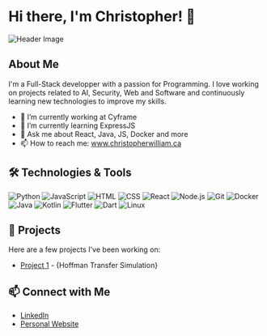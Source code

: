 # Hi there, I'm Christopher! 👋

![Header Image](https://avatars.githubusercontent.com/u/61324450?s=400&u=f3ce0754257e95bea5ab33a80d29f43b3cb9803f&v=4)

## About Me

I'm a Full-Stack developper with a passion for Programming. I love working on projects related to AI, Security, Web and Software and continuously learning new technologies to improve my skills.

- 🔭 I’m currently working at Cyframe
- 🌱 I’m currently learning ExpressJS
- 💬 Ask me about React, Java, JS, Docker and more
- 📫 How to reach me: www.christopherwilliam.ca

## 🛠️ Technologies & Tools

![Python](https://img.shields.io/badge/-Python-333333?style=flat&logo=python)
![JavaScript](https://img.shields.io/badge/-JavaScript-333333?style=flat&logo=javascript)
![HTML](https://img.shields.io/badge/-HTML-333333?style=flat&logo=html5)
![CSS](https://img.shields.io/badge/-CSS-333333?style=flat&logo=css3)
![React](https://img.shields.io/badge/-React-333333?style=flat&logo=react)
![Node.js](https://img.shields.io/badge/-Node.js-333333?style=flat&logo=node.js)
![Git](https://img.shields.io/badge/-Git-333333?style=flat&logo=git)
![Docker](https://img.shields.io/badge/-Docker-333333?style=flat&logo=docker)
![Java](https://img.shields.io/badge/java-%23ED8B00.svg?style=for-the-badge&logo=openjdk&logoColor=white)
![Kotlin](https://img.shields.io/badge/kotlin-%237F52FF.svg?style=for-the-badge&logo=kotlin&logoColor=white)
![Flutter](https://img.shields.io/badge/Flutter-%2302569B.svg?style=for-the-badge&logo=Flutter&logoColor=white)
![Dart](https://img.shields.io/badge/dart-%230175C2.svg?style=for-the-badge&logo=dart&logoColor=white)
![Linux](https://img.shields.io/badge/Linux-FCC624?style=for-the-badge&logo=linux&logoColor=black)

## 🚀 Projects

Here are a few projects I've been working on:

- [Project 1](https://github.com/EchoingEkko00/mcgill-physics-hackathon-2023) - {Hoffman  Transfer Simulation}

## 📫 Connect with Me

- [LinkedIn](https://www.linkedin.com/in/christopher-william-archambault-bouffard/)
- [Personal Website](https://www.christopherwilliam.ca)
